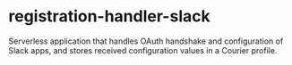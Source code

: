# registration-handler-slack
Serverless application that handles OAuth handshake and configuration of Slack apps, and stores received configuration values in a Courier profile.
